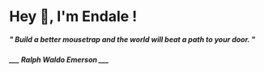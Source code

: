 <h1 title="head"> Hey 👋, I'm Endale !</h1>

**<h5><i>" Build a better mousetrap and the world will beat a path to your door. "</i></h5>**

*<b>___ Ralph Waldo Emerson ___</b>*
